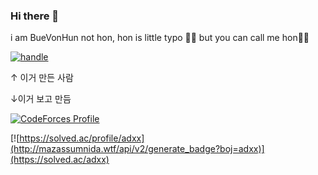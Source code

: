 ### Hi there 👋

i am BueVonHun not hon, hon is little typo 🤣😂 but you can call me hon🍩🙃


[![handle](http://uhs-alphabet.com/api/getSVG?stuID=20180647)](http://uhs-alphabet.com/)
<!--<a href="https://uhs-alphabet.com"><img src="https://uhs-alphabet.com/api/getSVG?stuID=20180647" alt="alphabet" width="30%" height="30%"/></a>-->

↑ 이거 만든 사람


↓이거 보고 만듬

[![CodeForces Profile](https://cf.leed.at?id=BueVonHun)](https://codeforces.com/profile/BueVonHun)

[![https://solved.ac/profile/adxx](http://mazassumnida.wtf/api/v2/generate_badge?boj=adxx)](https://solved.ac/adxx)

<!--
**Bue-von-hon/Bue-von-hon** is a ✨ _special_ ✨ repository because its `README.md` (this file) appears on your GitHub profile.


Here are some ideas to get you started:

- 🔭 I’m currently working on ...
- 🌱 I’m currently learning ...
- 👯 I’m looking to collaborate on ...
- 🤔 I’m looking for help with ...
- 💬 Ask me about ...
- 📫 How to reach me: ...
- 😄 Pronouns: ...
- ⚡ Fun fact: ...
-->
